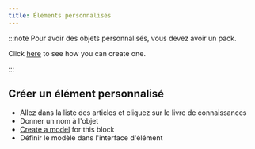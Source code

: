 ```yaml
---
title: Éléments personnalisés
---
```


:::note Pour avoir des objets personnalisés, vous devez avoir un pack.

Click [here](pack#create-a-pack) to see how you can create one.

:::

## Créer un élément personnalisé

* Allez dans la liste des articles et cliquez sur le livre de connaissances
* Donner un nom à l'objet
* [Create a model](custom-models) for this block
* Définir le modèle dans l'interface d'élément
